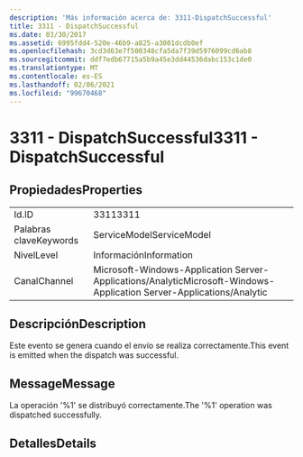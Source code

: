 ```yaml
---
description: 'Más información acerca de: 3311-DispatchSuccessful'
title: 3311 - DispatchSuccessful
ms.date: 03/30/2017
ms.assetid: 6995fdd4-520e-46b9-a825-a3001dcdb0ef
ms.openlocfilehash: 3cd3d63e7f500348cfa5da7f39d5976099cd6ab8
ms.sourcegitcommit: ddf7edb67715a5b9a45e3dd44536dabc153c1de0
ms.translationtype: MT
ms.contentlocale: es-ES
ms.lasthandoff: 02/06/2021
ms.locfileid: "99670468"
---
```

# <a name="3311---dispatchsuccessful"></a><span data-ttu-id="61c56-103">3311 - DispatchSuccessful</span><span class="sxs-lookup"><span data-stu-id="61c56-103">3311 - DispatchSuccessful</span></span>

## <a name="properties"></a><span data-ttu-id="61c56-104">Propiedades</span><span class="sxs-lookup"><span data-stu-id="61c56-104">Properties</span></span>  
  
|||  
|-|-|  
|<span data-ttu-id="61c56-105">Id.</span><span class="sxs-lookup"><span data-stu-id="61c56-105">ID</span></span>|<span data-ttu-id="61c56-106">3311</span><span class="sxs-lookup"><span data-stu-id="61c56-106">3311</span></span>|  
|<span data-ttu-id="61c56-107">Palabras clave</span><span class="sxs-lookup"><span data-stu-id="61c56-107">Keywords</span></span>|<span data-ttu-id="61c56-108">ServiceModel</span><span class="sxs-lookup"><span data-stu-id="61c56-108">ServiceModel</span></span>|  
|<span data-ttu-id="61c56-109">Nivel</span><span class="sxs-lookup"><span data-stu-id="61c56-109">Level</span></span>|<span data-ttu-id="61c56-110">Información</span><span class="sxs-lookup"><span data-stu-id="61c56-110">Information</span></span>|  
|<span data-ttu-id="61c56-111">Canal</span><span class="sxs-lookup"><span data-stu-id="61c56-111">Channel</span></span>|<span data-ttu-id="61c56-112">Microsoft-Windows-Application Server-Applications/Analytic</span><span class="sxs-lookup"><span data-stu-id="61c56-112">Microsoft-Windows-Application Server-Applications/Analytic</span></span>|  
  
## <a name="description"></a><span data-ttu-id="61c56-113">Descripción</span><span class="sxs-lookup"><span data-stu-id="61c56-113">Description</span></span>  

 <span data-ttu-id="61c56-114">Este evento se genera cuando el envío se realiza correctamente.</span><span class="sxs-lookup"><span data-stu-id="61c56-114">This event is emitted when the dispatch was successful.</span></span>  
  
## <a name="message"></a><span data-ttu-id="61c56-115">Message</span><span class="sxs-lookup"><span data-stu-id="61c56-115">Message</span></span>  

 <span data-ttu-id="61c56-116">La operación '%1' se distribuyó correctamente.</span><span class="sxs-lookup"><span data-stu-id="61c56-116">The '%1' operation was dispatched successfully.</span></span>  
  
## <a name="details"></a><span data-ttu-id="61c56-117">Detalles</span><span class="sxs-lookup"><span data-stu-id="61c56-117">Details</span></span>
